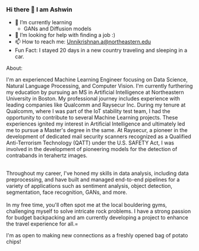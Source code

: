 ### Hi there 👋 I am Ashwin

<!--
**AshwinUnnikrishnan/AshwinUnnikrishnan** is a ✨ _special_ ✨ repository because its `README.md` (this file) appears on your GitHub profile.

Here are some ideas to get you started:
-->

- 🌱 I’m currently learning
    - GANs and Diffusion models
- 🤔 I’m looking for help with finding a job :) 
- 📫 How to reach me: Unnikrishnan.a@northeastern.edu
- Fun Fact: I stayed 20 days in a new country traveling and sleeping in a car.


About:


I'm an experienced Machine Learning Engineer focusing on Data Science, Natural Language Processing, and Computer Vision. I'm currently furthering my education by pursuing an MS in Artificial Intelligence at Northeastern University in Boston.
My professional journey includes experience with leading companies like Qualcomm and Raysecur Inc. During my tenure at Qualcomm, where I was part of the IoT stability test team, I had the opportunity to contribute to several Machine Learning projects. These experiences ignited my interest in Artificial Intelligence and ultimately led me to pursue a Master's degree in the same.
At Raysecur, a pioneer in the development of dedicated mail security scanners recognized as a Qualified Anti-Terrorism Technology (QATT) under the U.S. SAFETY Act, I was involved in the development of pioneering models for the detection of contrabands in terahertz images.
<br>
<br>

Throughout my career, I've honed my skills in data analysis, including data preprocessing, and have built and managed end-to-end pipelines for a variety of applications such as sentiment analysis, object detection, segmentation, face recognition, GANs, and more.
<br>
<br>
In my free time, you'll often spot me at the local bouldering gyms, challenging myself to solve intricate rock problems. I have a strong passion for budget backpacking and am currently developing a project to enhance the travel experience for all.=

I'm as open to making new connections as a freshly opened bag of potato chips!
